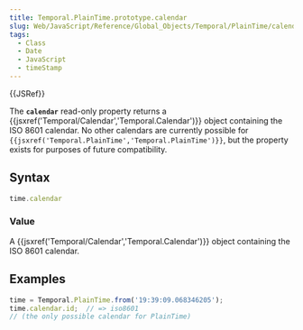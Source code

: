 ```yaml
---
title: Temporal.PlainTime.prototype.calendar
slug: Web/JavaScript/Reference/Global_Objects/Temporal/PlainTime/calendar
tags:
  - Class
  - Date
  - JavaScript
  - timeStamp
---
```

{{JSRef}}

<p class="summary"><span class="seoSummary">The <strong><code>calendar</code></strong> read-only property returns a {{jsxref('Temporal/Calendar','Temporal.Calendar')}} object containing the ISO 8601 calendar.</span> No other calendars are currently possible for <code>{{jsxref('Temporal.PlainTime','Temporal.PlainTime')}}</code>, but the property exists for purposes of future compatibility.</p>

## Syntax

```js
time.calendar
```

### Value

A {{jsxref('Temporal/Calendar','Temporal.Calendar')}} object
containing the ISO 8601 calendar.

## Examples

```js
time = Temporal.PlainTime.from('19:39:09.068346205');
time.calendar.id;  // => iso8601
// (the only possible calendar for PlainTime)
```

